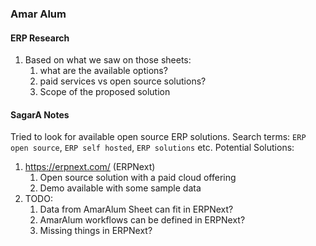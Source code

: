 ### Amar Alum

#### ERP Research
1. Based on what we saw on those sheets:
	1. what are the available options?
	2. paid services vs open source solutions?
	3. Scope of the proposed solution


#### SagarA Notes
Tried to look for available open source ERP solutions. Search terms: `ERP open source`, `ERP self hosted`, `ERP solutions` etc. 
Potential Solutions:
1. https://erpnext.com/ (ERPNext)
	1. Open source solution with a paid cloud offering
	2. Demo available with some sample data 
2. TODO:
	1. Data from AmarAlum Sheet can fit in ERPNext?
	2. AmarAlum workflows can be defined in ERPNext?
	3. Missing things in ERPNext?

